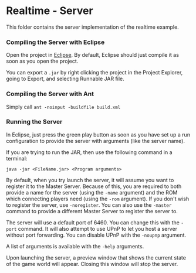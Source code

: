 # Realtime - Server

This folder contains the server implementation of the realtime example.

### Compiling the Server with Eclipse
Open the project in [Eclipse](https://www.eclipse.org). By default, Eclipse should just compile it as soon as you open the project.

You can export a `.jar` by right clicking the project in the Project Explorer, going to Export, and selecting Runnable JAR file.

### Compiling the Server with Ant
Simply call `ant -noinput -buildfile build.xml`

### Running the Server

In Eclipse, just press the green play button as soon as you have set up a run configuration to provide the server with arguments (like the server name).

If you are trying to run the JAR, then use the following command in a terminal:

```
java -jar <FileName.jar> <Program arguments>
```

By default, when you try launch the server, it will assume you want to register it to the Master Server. Because of this, you are required to both provide a name for the server (using the `-name` argument) and the ROM which connecting players need (using the `-rom` argument). If you don't wish to register the server, use `-noregister`. You can also use the `-master` command to provide a different Master Server to register the server to.

The server will use a default port of 6460. You can change this with the `-port` command. It will also attempt to use UPnP to let you host a server without port forwarding. You can disable UPnP with the `-noupnp` argument.

A list of arguments is available with the `-help` arguments.

Upon launching the server, a preview window that shows the current state of the game world will appear. Closing this window will stop the server.